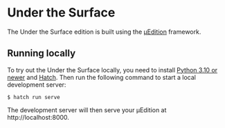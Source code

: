 # Under the Surface

The Under the Surface edition is built using the [μEdition](https://uedition.github.io/uedition) framework.

## Running locally

To try out the Under the Surface locally, you need to install [Python 3.10 or newer](https://www.python.org) and
[Hatch](https://hatch.pypa.io). Then run the following command to start a local development server:

```
$ hatch run serve
```

The development server will then serve your μEdition at http://localhost:8000.
